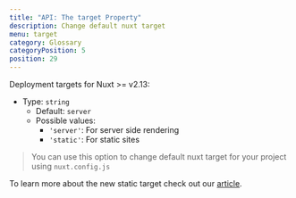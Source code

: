 ```yaml
---
title: "API: The target Property"
description: Change default nuxt target
menu: target
category: Glossary
categoryPosition: 5
position: 29
---
```


Deployment targets for Nuxt >= v2.13:

- Type: `string`
  - Default: `server`
  - Possible values:
    - `'server'`: For server side rendering
    - `'static'`: For static sites

> You can use this option to change default nuxt target for your project using `nuxt.config.js`

To learn more about the new static target check out our [article](/blog/going-full-static).
